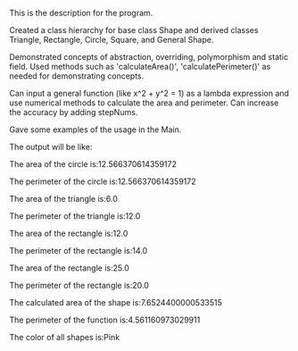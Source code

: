 This is the description for the program.

Created a class hierarchy for base class Shape and derived classes Triangle, Rectangle, Circle, Square, and General Shape.

Demonstrated concepts of abstraction, overriding, polymorphism and static field.
Used methods such as 'calculateArea()', 'calculatePerimeter()' as needed for demonstrating concepts.

Can input a general function (like x^2 + y^2 = 1)
as a lambda expression and use numerical methods
to calculate the area and perimeter. Can increase the accuracy by adding stepNums.

Gave some examples of the usage in the Main.

The output will be like:

The area of the circle is:12.566370614359172

The perimeter of the circle is:12.566370614359172

The area of the triangle is:6.0

The perimeter of the triangle is:12.0

The area of the rectangle is:12.0

The perimeter of the rectangle is:14.0

The area of the rectangle is:25.0

The perimeter of the rectangle is:20.0

The calculated area of the shape is:7.6524400000533515

The perimeter of the function is:4.561160973029911

The color of all shapes is:Pink

